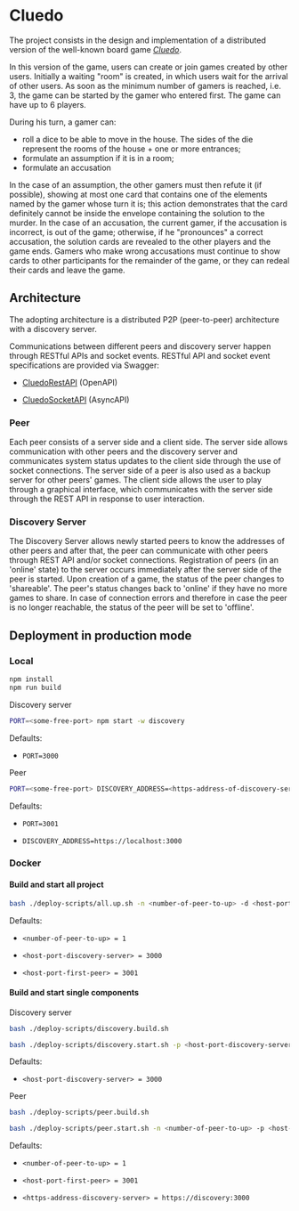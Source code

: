 # Cluedo

The project consists in the design and implementation of a distributed version of the well-known board game
[_Cluedo_](https://it.wikipedia.org/wiki/Cluedo).

In this version of the game, users can create or join games created by other users.
Initially a waiting "room" is created, in which users wait for the arrival of other users.
As soon as the minimum number of gamers is reached, i.e. 3, the game can be started by the gamer who entered first.
The game can have up to 6 players.

During his turn, a gamer can:

- roll a dice to be able to move in the house. The sides of the die represent the rooms of the house + one or more entrances;
- formulate an assumption if it is in a room;
- formulate an accusation

In the case of an assumption, the other gamers must then refute it (if possible), showing at most one card that contains one of
the elements named by the gamer whose turn it is; this action demonstrates that the card definitely cannot be inside the envelope
containing the solution to the murder.
In the case of an accusation, the current gamer, if the accusation is incorrect, is out of the game; otherwise,
if he "pronounces" a correct accusation, the solution cards are revealed to the other players and the game ends.
Gamers who make wrong accusations must continue to show cards to other participants for the remainder of the game,
or they can redeal their cards and leave the game.

## Architecture

The adopting architecture is a distributed P2P (peer-to-peer) architecture with a discovery server.

Communications between different peers and discovery server happen through RESTful APIs and socket events.
RESTful API and socket event specifications are provided via Swagger:

- [CluedoRestAPI](https://app.swaggerhub.com/apis/marica.pasquali/CluedoRestAPI/1.0.0) (OpenAPI)

- [CluedoSocketAPI](https://app.swaggerhub.com/apis/marica.pasquali/CluedoSocketAPI/1.0.0) (AsyncAPI)

### Peer

Each peer consists of a server side and a client side.
The server side allows communication with other peers and the discovery server and communicates system status updates to the client side through the use of socket connections.
The server side of a peer is also used as a backup server for other peers' games.
The client side allows the user to play through a graphical interface, which communicates with the server side through the REST API in response to user interaction.

### Discovery Server

The Discovery Server allows newly started peers to know the addresses of other peers and after that, the peer can communicate with other peers through REST API and/or socket connections.
Registration of peers (in an 'online' state) to the server occurs immediately after the server side of the peer is started.
Upon creation of a game, the status of the peer changes to 'shareable'.
The peer's status changes back to 'online' if they have no more games to share.
In case of connection errors and therefore in case the peer is no longer reachable, the status of the peer will be set to 'offline'.

## Deployment in production mode

### Local

```bash
npm install
npm run build
```

Discovery server

```bash
PORT=<some-free-port> npm start -w discovery
```

Defaults:

- ```PORT=3000```

Peer

```bash
PORT=<some-free-port> DISCOVERY_ADDRESS=<https-address-of-discovery-server> npm start -w peer
```

Defaults:

- ```PORT=3001```

- ```DISCOVERY_ADDRESS=https://localhost:3000```

### Docker

#### Build and start all project

```bash
bash ./deploy-scripts/all.up.sh -n <number-of-peer-to-up> -d <host-port-discovery-server> -p <host-port-first-peer>
```

Defaults:

- ```<number-of-peer-to-up> = 1```

- ```<host-port-discovery-server> = 3000```

- ```<host-port-first-peer> = 3001```

#### Build and start single components

Discovery server

```bash
bash ./deploy-scripts/discovery.build.sh

bash ./deploy-scripts/discovery.start.sh -p <host-port-discovery-server>
```

Defaults:

- ```<host-port-discovery-server> = 3000```

Peer

```bash
bash ./deploy-scripts/peer.build.sh

bash ./deploy-scripts/peer.start.sh -n <number-of-peer-to-up> -p <host-port-first-peer> -d <https-address-discovery-server>
```

Defaults:

- ```<number-of-peer-to-up> = 1```

- ```<host-port-first-peer> = 3001```

- ```<https-address-discovery-server> = https://discovery:3000```
